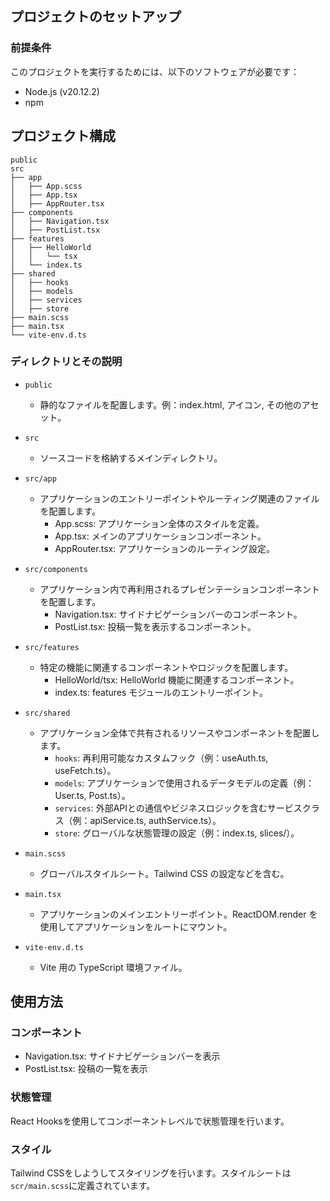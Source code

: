 ## プロジェクトのセットアップ

### 前提条件

このプロジェクトを実行するためには、以下のソフトウェアが必要です：

- Node.js (v20.12.2)
- npm

## プロジェクト構成

```
public
src
├── app
│   ├── App.scss
│   ├── App.tsx
│   ├── AppRouter.tsx
├── components
│   ├── Navigation.tsx
│   ├── PostList.tsx
├── features
│   ├── HelloWorld
│   │   └── tsx
│   └── index.ts
├── shared
│   ├── hooks
│   ├── models
│   ├── services
│   ├── store
├── main.scss
├── main.tsx
└── vite-env.d.ts
```

### ディレクトリとその説明

- `public` 
  - 静的なファイルを配置します。例：index.html, アイコン, その他のアセット。

- `src` 
  - ソースコードを格納するメインディレクトリ。 
- `src/app` 
  - アプリケーションのエントリーポイントやルーティング関連のファイルを配置します。 
    - App.scss: アプリケーション全体のスタイルを定義。 
    - App.tsx: メインのアプリケーションコンポーネント。 
    - AppRouter.tsx: アプリケーションのルーティング設定。 
- `src/components`
  - アプリケーション内で再利用されるプレゼンテーションコンポーネントを配置します。 
    - Navigation.tsx: サイドナビゲーションバーのコンポーネント。 
    - PostList.tsx: 投稿一覧を表示するコンポーネント。 
- `src/features`
  - 特定の機能に関連するコンポーネントやロジックを配置します。 
    - HelloWorld/tsx: HelloWorld 機能に関連するコンポーネント。 
    - index.ts: features モジュールのエントリーポイント。 
- `src/shared` 
  - アプリケーション全体で共有されるリソースやコンポーネントを配置します。 
    - `hooks`: 再利用可能なカスタムフック（例：useAuth.ts, useFetch.ts）。 
    - `models`: アプリケーションで使用されるデータモデルの定義（例：User.ts, Post.ts）。 
    - `services`: 外部APIとの通信やビジネスロジックを含むサービスクラス（例：apiService.ts, authService.ts）。 
    - `store`: グローバルな状態管理の設定（例：index.ts, slices/）。
- `main.scss`
  - グローバルスタイルシート。Tailwind CSS の設定などを含む。 
- `main.tsx`
  - アプリケーションのメインエントリーポイント。ReactDOM.render を使用してアプリケーションをルートにマウント。 
- `vite-env.d.ts`
  - Vite 用の TypeScript 環境ファイル。

## 使用方法

### コンポーネント
- Navigation.tsx: サイドナビゲーションバーを表示
- PostList.tsx: 投稿の一覧を表示


### 状態管理
React Hooksを使用してコンポーネントレベルで状態管理を行います。

### スタイル
Tailwind CSSをしようしてスタイリングを行います。スタイルシートは`scr/main.scss`に定義されています。